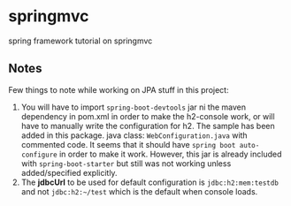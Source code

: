 # springmvc
spring framework tutorial on springmvc

## Notes
Few things to note while working on JPA stuff in this project:
1. You will have to import `spring-boot-devtools` jar ni the maven dependency in pom.xml in order to make the h2-console 
work, or will have to manually write the configuration for h2. The sample has been added in this package. java class:
`WebConfiguration.java` with commented code. It seems that it should have `spring boot auto-configure` in order to make 
it work. However, this jar is already included with `spring-boot-starter` but still was not working unless 
added/specified explicitly. 
2. The **jdbcUrl** to be used for default configuration is `jdbc:h2:mem:testdb` and not `jdbc:h2:~/test` which is the 
default when console loads.  
